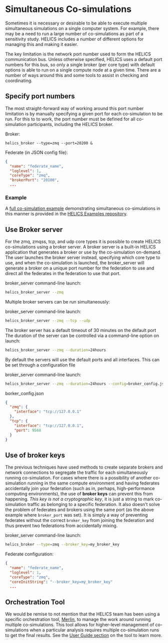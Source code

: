 # Simultaneous Co-simulations

Sometimes it is necessary or desirable to be able to execute multiple simultaneous simulations on a single computer system. For example, there may be a need to run a large number of co-simulations as part of a sensitivity study. HELICS includes a number of different options for managing this and making it easier.

The key limitation is the network port number used to form the HELICS communication bus. Unless otherwise specified, HELICS uses a default port numbers for this bus, so only a single broker (per core type) with default options is able to run on a single compute node at a given time. There are a number of ways around this and some tools to assist in checking and coordinating.

## Specify port numbers

The most straight-forward way of working around this port number limitation is by manually specifying a given port for each co-simulation to be run. For this to to work, the port number must be defined for all co-simulation participants, including the HELICS broker. 


Broker:
```
helics_broker --type=zmq --port=20200 &
```

Federate (in JSON config file):
```json
{
  "name": "federate_name",
  "loglevel": 1,
  "coreType": "zmq",
  "brokerPort": "20100",
  ...
```

### Example

A [full co-simulation example](./examples/advanced_examples/advanced_brokers_simultaneous.md) demonstrating simultaneous co-simulations in this manner is provided in the [HELICS Examples repository](https://github.com/GMLC-TDC/HELICS-Examples/tree/master/user_guide_examples/advanced/advanced_brokers/simultaneous).


## Use Broker server

For the zmq, zmqss, tcp, and udp core types it is possible to create HELICS co-simulations using a broker server. A broker server is a built-in HELICS application that generates a broker or use by the co-simulation on-demand. The user launches the broker server instead, specifying which core type to use, and when the co-simulation is launched, the broker_server will generate a broker on a unique port number for the federation to use and direct all the federates in the federation to use that port.

broker_server command-line launch:
```sh
helics_broker_server --zmq
```

Multiple broker servers can be run simultaneously:

broker_server command-line launch:
```sh
helics_broker_server --zmq --tcp --udp
```

The broker server has a default timeout of 30 minutes on the default port  The duration of the server can be controlled via a command-line option on launch:

```sh
helics_broker_server --zmq --duration=24hours
```


By default the servers will use the default ports and all interfaces. This can be set through a configuration file

broker_server command-line launch:
```sh
helics_broker_server --zmq --duration=24hours --config=broker_config.json
```


borker_config.json
```json
{
  "zmq": {
    "interface": "tcp://127.0.0.1"
  },
  "tcp": {
    "interface": "tcp://127.0.0.1",
    "port": 9568
  }
}
```


## Use of broker keys

The previous techniques have used methods to create separate brokers and network connections to segregate the traffic for each simultaneously running co-simulation.  For cases where there is a possibility of another co-simulation running in the same compute environment and having federates accidentally join your federation (such as in, perhaps, high-performance computing environments), the use of **broker keys** can prevent this from happening.  _This key is not a cryptographic key_, it is just a string to mark co-simulation traffic as belonging to a specific federation. It also doesn't solve the problem of federates and brokers using the same port (as the above example where `broker_port` was set). It is simply a way of preventing federates without the correct `broker_key` from joining the federation and thus prevent two federations from accidentally mixing.

broker_server command-line launch:
```sh
helics_broker --type=zmq --broker_key=my_broker_key
```

Federate configuration:
```json
{
  "name": "federate_name",
  "loglevel": 1,
  "coreType": "zmq",
  "coreInitString": "--broker_key=my_broker_key"
  ...
```


## Orchestration Tool
We would be remise to not mention that the HELICS team has been using a specific orchestration tool, [Merlin](https://github.com/LLNL/merlin), to manage the work around running multiple co-simulations. This tool allows for higher-level management of co-simulations when a particular analysis requires multiple co-simulation runs to get the final results. See the [User Guide section](./orchestration.md) on the tool to learn more.